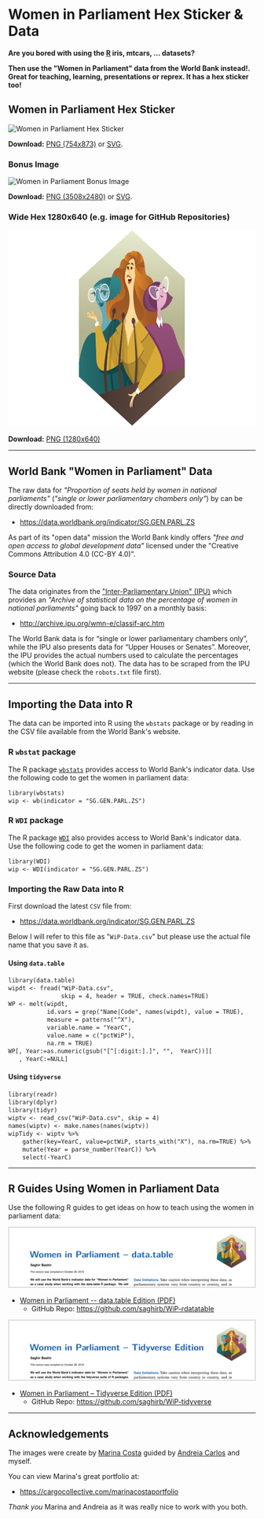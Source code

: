 # Women in Parliament Hex Sticker & Data

**Are you bored with using the [R](https://r-project.org) iris, mtcars,
... datasets?**

**Then use the "Women in Parliament" data from the World Bank instead!. Great for
teaching, learning, presentations or reprex. It has a hex sticker too!**

## Women in Parliament Hex Sticker

<img src="images/Women_in_Parliament_hex.svg" alt="Women in Parliament Hex Sticker" width="400"> 

**Download:** [PNG (754x873)](https://github.com/saghirb/Women-in-Parliament-Hex-Sticker/raw/master/images/Women_in_Parliament_hex.png) or 
[SVG](https://github.com/saghirb/Women-in-Parliament-Hex-Sticker/blob/master/images/Women_in_Parliament_hex.svg).

### Bonus Image

<img src="images/Women_in_Parliament_rect.svg" alt="Women in Parliament Bonus Image" height="400"> 

**Download:** [PNG (3508x2480)](https://github.com/saghirb/Women-in-Parliament-Hex-Sticker/raw/master/images/Women_in_Parliament_rect.png) or 
[SVG](https://github.com/saghirb/Women-in-Parliament-Hex-Sticker/blob/master/images/Women_in_Parliament_rect.svg).

### Wide Hex 1280x640 (e.g. image for GitHub Repositories)

<img src="images/Women-in-Parliament_wide-hex-1280x640.png" alt="Women in Parliament Bonus Image" height="400"> 

**Download:** [PNG (1280x640)](https://github.com/saghirb/Women-in-Parliament-Hex-Sticker/raw/master/images/Women-in-Parliament_wide-hex-1280x640.png)

---

## World Bank "Women in Parliament" Data

The raw data for *"Proportion of seats held by women in national parliaments"* 
(_"single or lower parliamentary chambers only"_) by can be directly downloaded from:

+ https://data.worldbank.org/indicator/SG.GEN.PARL.ZS 

As part of its "open data" mission the World Bank kindly offers *"free and open access to 
global development data"* licensed under the "Creative Commons Attribution 4.0 (CC-BY 4.0)".

### Source Data

The data originates from the ["Inter-Parliamentary Union" (IPU)](https://www.ipu.org/)
which provides an *"Archive of statistical data on the percentage of women in 
national parliaments"* going back to 1997 on a monthly basis:

+ http://archive.ipu.org/wmn-e/classif-arc.htm

The World Bank data is for “single or lower parliamentary chambers only”, while 
the IPU also presents data for “Upper Houses or Senates”. Moreover, the IPU provides 
the actual numbers used to calculate the percentages (which the World Bank does not).
The data has to be scraped from the IPU website (please check the `robots.txt` file
first).

---

## Importing the Data into R

The data can be imported into R using the `wbstats` package or by reading in the CSV file
available from the World Bank's website.

### R `wbstat` package

The R package [`wbstats`](https://cran.r-project.org/web/packages/wbstats/) provides
access to World Bank's indicator data. Use the following code to get the women in 
parliament data:
```
library(wbstats)
wip <- wb(indicator = "SG.GEN.PARL.ZS") 
```

### R `WDI` package

The R package [`WDI`](https://cran.r-project.org/web/packages/WDI/) also provides
access to World Bank's indicator data. Use the following code to get the women in 
parliament data:
```
library(WDI)
wip <- WDI(indicator = "SG.GEN.PARL.ZS") 
```

### Importing the Raw Data into R

First download the latest `CSV` file from:

+ https://data.worldbank.org/indicator/SG.GEN.PARL.ZS 

Below I will refer to this file as "`WiP-Data.csv`" but please use the actual
file name that you save it as.

#### Using `data.table`

```
library(data.table)
wipdt <- fread("WiP-Data.csv",
               skip = 4, header = TRUE, check.names=TRUE)
WP <- melt(wipdt,
           id.vars = grep("Name|Code", names(wipdt), value = TRUE),
           measure = patterns("^X"),
           variable.name = "YearC",
           value.name = c("pctWiP"),
           na.rm = TRUE)
WP[, Year:=as.numeric(gsub("[^[:digit:].]", "",  YearC))][
   , YearC:=NULL]
```

#### Using `tidyverse`

```
library(readr)
library(dplyr)
library(tidyr)
wiptv <- read_csv("WiP-Data.csv", skip = 4) 
names(wiptv) <- make.names(names(wiptv))
wipTidy <- wiptv %>% 
    gather(key=YearC, value=pctWiP, starts_with("X"), na.rm=TRUE) %>% 
    mutate(Year = parse_number(YearC)) %>% 
    select(-YearC)
```

---

## R Guides Using Women in Parliament Data

Use the following R guides to get ideas on how to teach using the women in parliament 
data:

<img src="images/WiP-dt-head.png" alt="Women in Parliament - data.table"> 

+ [Women in Parliament -- data.table Edition (PDF)](https://github.com/saghirb/WiP-rdatatable/raw/master/doc/WiP-rdatatable.pdf)
    + GitHub Repo: https://github.com/saghirb/WiP-rdatatable

<img src="images/WiP-tv-head.png" alt="Women in Parliament - tidyverse"> 
    
+ [Women in Parliament – Tidyverse Edition (PDF)](https://github.com/saghirb/WiP-tidyverse/raw/master/doc/WiP-tidyverse.pdf)
    + GitHub Repo: https://github.com/saghirb/WiP-tidyverse



---

## Acknowledgements

The images were create by [Marina Costa](https://cargocollective.com/marinacostaportfolio/ABOUT) 
guided by [Andreia Carlos](https://github.com/agrou) and myself. 

You can view Marina's great portfolio at:

+ https://cargocollective.com/marinacostaportfolio

*Thank you* Marina and Andreia as it was really nice to work with you both.
